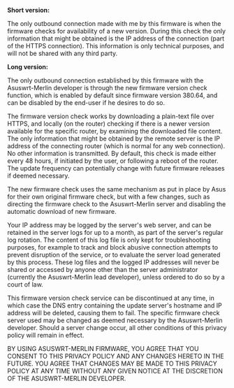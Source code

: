 **Short version:**

The only outbound connection made with me by this firmware is when the firmware checks for availability of a new version. During this check the only information that might be obtained is the IP address of the connection (part of the HTTPS connection). This information is only technical purposes, and will not be shared with any third party.


**Long version:**

The only outbound connection established by this firmware with the Asuswrt-Merlin developer is through the new firmware version check function, which is enabled by default since firmware version 380.64, and can be disabled by the end-user if he desires to do so.

The firmware version check works by downloading a plain-text file over HTTPS, and locally (on the router) checking if there is a newer version available for the specific router, by examining the downloaded file content. The only information that might be obtained by the remote server is the IP address of the connecting router (which is normal for any web connection). No other information is transmitted. By default, this check is made either every 48 hours, if initiated by the user, or following a reboot of the router. The update frequency can potentially change with future firmware releases if deemed necessary.

The new firmware check uses the same mechanism as put in place by Asus for their own original firmware check, but with a few changes, such as directing the firmware check to the Asuswrt-Merlin server and disabling the automatic download of new firmware.

Your IP address may be logged by the server's web server, and can be retained in the server logs for up to a month, as part of the server's regular log rotation. The content of this log file is only kept for troubleshooting purposes, for example to track and block abusive connection attempts to prevent disruption of the service, or to evaluate the server load generated by this process. These log files and the logged IP addresses will never be shared or accessed by anyone other than the server administrator (currently the Asuswrt-Merlin lead developer), unless ordered to do so by a court of law. 

This firmware version check service can be discontinued at any time, in which case the DNS entry containing the update server's hostname and IP address will be deleted, causing them to fail. The specific firmware check server used may be changed as deemed necessary by the Asuswrt-Merlin developer. Should a server change occur, all other conditions of this privacy policy will remain in effect.

BY USING ASUSWRT-MERLIN FIRMWARE, YOU AGREE THAT YOU CONSENT TO THIS PRIVACY POLICY AND ANY CHANGES HERETO IN THE FUTURE. YOU AGREE THAT CHANGES MAY BE MADE TO THIS PRIVACY POLICY AT ANY TIME WITHOUT ANY GIVEN NOTICE AT THE DISCRETION OF THE ASUSWRT-MERLIN DEVELOPER.